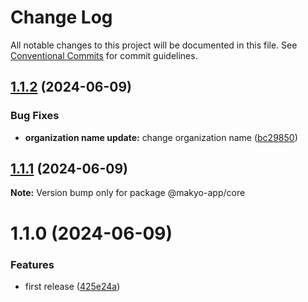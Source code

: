 # Change Log

All notable changes to this project will be documented in this file.
See [Conventional Commits](https://conventionalcommits.org) for commit guidelines.

## [1.1.2](https://github.com/frantanius/ui-components-Monorepo/compare/v1.1.1...v1.1.2) (2024-06-09)


### Bug Fixes

* **organization name update:** change organization name ([bc29850](https://github.com/frantanius/ui-components-Monorepo/commit/bc298506616296acfb056f8856b80532a011d05f))





## [1.1.1](https://github.com/frantanius/ui-components-Monorepo/compare/v1.1.0...v1.1.1) (2024-06-09)

**Note:** Version bump only for package @makyo-app/core





# 1.1.0 (2024-06-09)


### Features

* first release ([425e24a](https://github.com/frantanius/ui-components-Monorepo/commit/425e24a98bcbce1312569538f7f960e26b3177c7))
